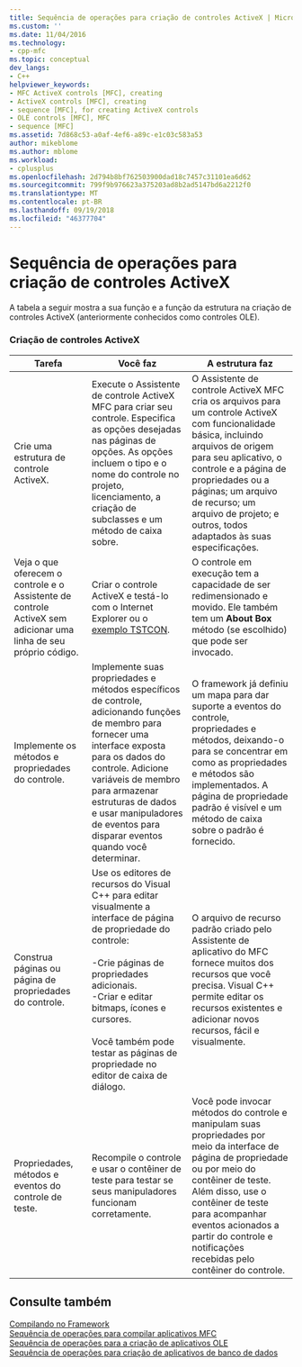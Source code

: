 ```yaml
---
title: Sequência de operações para criação de controles ActiveX | Microsoft Docs
ms.custom: ''
ms.date: 11/04/2016
ms.technology:
- cpp-mfc
ms.topic: conceptual
dev_langs:
- C++
helpviewer_keywords:
- MFC ActiveX controls [MFC], creating
- ActiveX controls [MFC], creating
- sequence [MFC], for creating ActiveX controls
- OLE controls [MFC], MFC
- sequence [MFC]
ms.assetid: 7d868c53-a0af-4ef6-a89c-e1c03c583a53
author: mikeblome
ms.author: mblome
ms.workload:
- cplusplus
ms.openlocfilehash: 2d794b8bf762503900dad18c7457c31101ea6d62
ms.sourcegitcommit: 799f9b976623a375203ad8b2ad5147bd6a2212f0
ms.translationtype: MT
ms.contentlocale: pt-BR
ms.lasthandoff: 09/19/2018
ms.locfileid: "46377704"
---
```

# <a name="sequence-of-operations-for-creating-activex-controls"></a>Sequência de operações para criação de controles ActiveX

A tabela a seguir mostra a sua função e a função da estrutura na criação de controles ActiveX (anteriormente conhecidos como controles OLE).

### <a name="creating-activex-controls"></a>Criação de controles ActiveX

|Tarefa|Você faz|A estrutura faz|
|----------|------------|------------------------|
|Crie uma estrutura de controle ActiveX.|Execute o Assistente de controle ActiveX MFC para criar seu controle. Especifica as opções desejadas nas páginas de opções. As opções incluem o tipo e o nome do controle no projeto, licenciamento, a criação de subclasses e um método de caixa sobre.|O Assistente de controle ActiveX MFC cria os arquivos para um controle ActiveX com funcionalidade básica, incluindo arquivos de origem para seu aplicativo, o controle e a página de propriedades ou a páginas; um arquivo de recurso; um arquivo de projeto; e outros, todos adaptados às suas especificações.|
|Veja o que oferecem o controle e o Assistente de controle ActiveX sem adicionar uma linha de seu próprio código.|Criar o controle ActiveX e testá-lo com o Internet Explorer ou o [exemplo TSTCON](../visual-cpp-samples.md).|O controle em execução tem a capacidade de ser redimensionado e movido. Ele também tem um **About Box** método (se escolhido) que pode ser invocado.|
|Implemente os métodos e propriedades do controle.|Implemente suas propriedades e métodos específicos de controle, adicionando funções de membro para fornecer uma interface exposta para os dados do controle. Adicione variáveis de membro para armazenar estruturas de dados e usar manipuladores de eventos para disparar eventos quando você determinar.|O framework já definiu um mapa para dar suporte a eventos do controle, propriedades e métodos, deixando-o para se concentrar em como as propriedades e métodos são implementados. A página de propriedade padrão é visível e um método de caixa sobre o padrão é fornecido.|
|Construa páginas ou página de propriedades do controle.|Use os editores de recursos do Visual C++ para editar visualmente a interface de página de propriedade do controle:<br /><br /> -Crie páginas de propriedades adicionais.<br />-Criar e editar bitmaps, ícones e cursores.<br /><br /> Você também pode testar as páginas de propriedade no editor de caixa de diálogo.|O arquivo de recurso padrão criado pelo Assistente de aplicativo do MFC fornece muitos dos recursos que você precisa. Visual C++ permite editar os recursos existentes e adicionar novos recursos, fácil e visualmente.|
|Propriedades, métodos e eventos do controle de teste.|Recompile o controle e usar o contêiner de teste para testar se seus manipuladores funcionam corretamente.|Você pode invocar métodos do controle e manipulam suas propriedades por meio da interface de página de propriedade ou por meio do contêiner de teste. Além disso, use o contêiner de teste para acompanhar eventos acionados a partir do controle e notificações recebidas pelo contêiner do controle.|

## <a name="see-also"></a>Consulte também

[Compilando no Framework](../mfc/building-on-the-framework.md)<br/>
[Sequência de operações para compilar aplicativos MFC](../mfc/sequence-of-operations-for-building-mfc-applications.md)<br/>
[Sequência de operações para a criação de aplicativos OLE](../mfc/sequence-of-operations-for-creating-ole-applications.md)<br/>
[Sequência de operações para criação de aplicativos de banco de dados](../mfc/sequence-of-operations-for-creating-database-applications.md)

